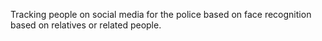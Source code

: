 Tracking people on social media for the police based on face recognition based on relatives or related people.